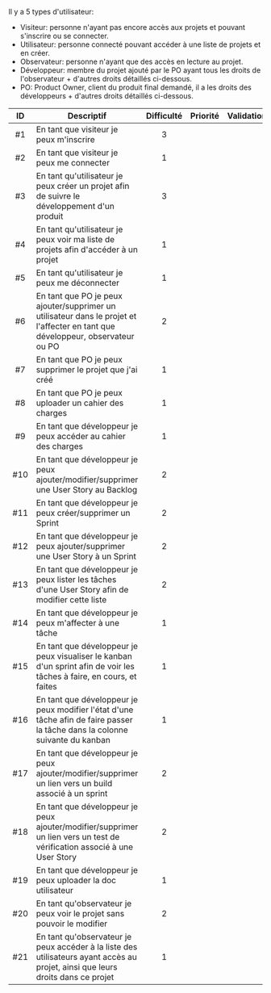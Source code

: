Il y a 5 types d'utilisateur:
* Visiteur: personne n'ayant pas encore accès aux projets et pouvant s'inscrire ou se connecter.
* Utilisateur: personne connecté pouvant accéder à une liste de projets et en créer.
* Observateur: personne n'ayant que des accès en lecture au projet.
* Développeur: membre du projet ajouté par le PO ayant tous les droits de l'observateur + d'autres droits détaillés ci-dessous.
* PO: Product Owner, client du produit final demandé, il a les droits des développeurs + d'autres droits détaillés ci-dessous.


| ID |Descriptif    | Difficulté    | Priorité      | Validation        |
| :--:|------------ | :-------------: | :-------------: | :-------------: |
| #1 | En tant que visiteur je peux m'inscrire  | 3 |  | |
| #2 | En tant que visiteur je peux me connecter | 1 |  | |
| #3 | En tant qu'utilisateur je peux créer un projet afin de suivre le développement d'un produit | 3 |  | |
| #4 | En tant qu'utilisateur je peux voir ma liste de projets afin d'accéder à un projet | 1 |  | |
| #5 | En tant qu'utilisateur je peux me déconnecter | 1 |  | |
| #6 | En tant que PO je peux ajouter/supprimer un utilisateur dans le projet et l'affecter en tant que développeur, observateur ou PO | 2 |  | |
| #7 | En tant que PO je peux supprimer le projet que j'ai créé | 1 |  | |
| #8 | En tant que PO je peux uploader un cahier des charges | 1 |  | |
| #9 | En tant que développeur je peux accéder au cahier des charges | 1 |  | |
| #10 | En tant que développeur je peux ajouter/modifier/supprimer une User Story au Backlog | 2 |  | |
| #11 | En tant que développeur je peux créer/supprimer un Sprint | 2 |  | |
| #12 | En tant que développeur je peux ajouter/supprimer une User Story à un Sprint | 2 |  | |
| #13 | En tant que développeur je peux lister les tâches d'une User Story afin de modifier cette liste | 2 |  | |
| #14 | En tant que développeur je peux m'affecter à une tâche | 1 |  | |
| #15 | En tant que développeur je peux visualiser le kanban d'un sprint afin de voir les tâches à faire, en cours, et faites | 1 |  | |
| #16 | En tant que développeur je peux modifier l'état d'une tâche afin de faire passer la tâche dans la colonne suivante du kanban | 1 |  | |
| #17 | En tant que développeur je peux ajouter/modifier/supprimer un lien vers un build associé à un sprint | 2 |  | |
| #18 | En tant que développeur je peux ajouter/modifier/supprimer un lien vers un test de vérification associé à une User Story | 2 |  | |
| #19 | En tant que développeur je peux uploader la doc utilisateur | 1 |  | |
| #20 | En tant qu'observateur je peux voir le projet sans pouvoir le modifier | 2 |  | |
| #21 | En tant qu'observateur je peux accéder à la liste des utilisateurs ayant accès au projet, ainsi que leurs droits dans ce projet | 1 |  | |
